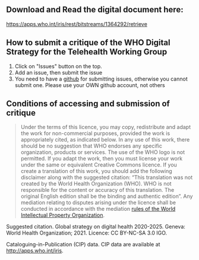 ## Download and Read the digital document here:

https://apps.who.int/iris/rest/bitstreams/1364292/retrieve

## How to submit a critique of the WHO Digital Strategy for the Telehealth Working Group

1. Click on "Issues" button on the top.
2. Add an issue, then submit the issue
3. You need to have a [github](https://github.com) for submitting issues, otherwise you cannot submit one. Please use your OWN github account, not others

## Conditions of accessing and submission of critique
> Under the terms of this licence, you may copy, redistribute and adapt the work for non-commercial
purposes, provided the work is appropriately cited, as indicated below. In any use of this work, there
should be no suggestion that WHO endorses any specific organization, products or services. The use of
the WHO logo is not permitted. If you adapt the work, then you must license your work under the same
or equivalent Creative Commons licence. If you create a translation of this work, you should add the
following disclaimer along with the suggested citation: “This translation was not created by the World
Health Organization (WHO). WHO is not responsible for the content or accuracy of this translation. The
original English edition shall be the binding and authentic edition”.
Any mediation relating to disputes arising under the licence shall be conducted in accordance with the
mediation [rules of the World Intellectual Property Organization](http://www.wipo.int/amc/en/mediation/rules/).

Suggested citation. Global strategy on digital health 2020-2025. Geneva: World Health Organization;
2021. Licence: CC BY-NC-SA 3.0 IGO.

Cataloguing-in-Publication (CIP) data. CIP data are available at http://apps.who.int/iris.
